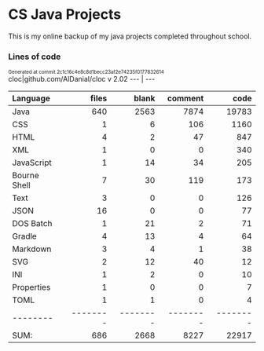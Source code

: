 <!-- This file is generated from README.tmpl.md -->
# CS Java Projects
This is my online backup of my java projects completed throughout school.

### Lines of code
<sup><sub>Generated at commit 2c1c16c4e8c8d1becc23af2e74235f0177832614</sub></sup>
cloc|github.com/AlDanial/cloc v 2.02
--- | ---

Language|files|blank|comment|code
:-------|-------:|-------:|-------:|-------:
Java|640|2563|7874|19783
CSS|1|6|106|1160
HTML|4|2|47|847
XML|1|0|0|340
JavaScript|1|14|34|205
Bourne Shell|7|30|119|173
Text|3|0|0|126
JSON|16|0|0|77
DOS Batch|1|21|2|71
Gradle|4|13|4|64
Markdown|3|4|1|38
SVG|2|12|40|12
INI|1|2|0|10
Properties|1|0|0|7
TOML|1|1|0|4
--------|--------|--------|--------|--------
SUM:|686|2668|8227|22917
